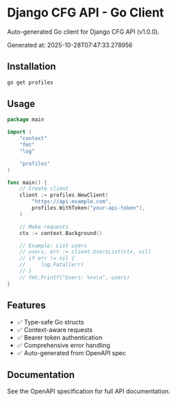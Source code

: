 # Django CFG API - Go Client

Auto-generated Go client for Django CFG API (v1.0.0).

Generated at: 2025-10-28T07:47:33.278956

## Installation

```bash
go get profiles
```

## Usage

```go
package main

import (
	"context"
	"fmt"
	"log"

	"profiles"
)

func main() {
	// Create client
	client := profiles.NewClient(
		"https://api.example.com",
		profiles.WithToken("your-api-token"),
	)

	// Make requests
	ctx := context.Background()

	// Example: List users
	// users, err := client.UsersList(ctx, nil)
	// if err != nil {
	//     log.Fatal(err)
	// }
	// fmt.Printf("Users: %+v\n", users)
}
```

## Features

- ✅ Type-safe Go structs
- ✅ Context-aware requests
- ✅ Bearer token authentication
- ✅ Comprehensive error handling
- ✅ Auto-generated from OpenAPI spec

## Documentation

See the OpenAPI specification for full API documentation.